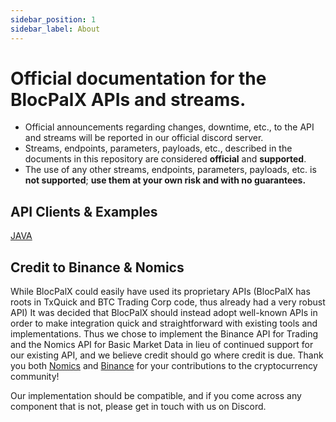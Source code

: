 ```yaml
---
sidebar_position: 1
sidebar_label: About
---
```


# Official documentation for the BlocPalX APIs and streams.
* Official announcements regarding changes, downtime, etc., to the API and streams will be reported in our official discord server.
* Streams, endpoints, parameters, payloads, etc., described in the documents in this repository are considered **official** and **supported**.
* The use of any other streams, endpoints, parameters, payloads, etc. is **not supported**; **use them at your own risk and with no guarantees.**


API Clients & Examples 
------------
[JAVA](https://gitlab.com/txquick/txquick-api-java-client)

## Credit to Binance & Nomics

While BlocPalX could easily have used its proprietary APIs (BlocPalX has roots in TxQuick and BTC Trading Corp code, thus already had a very robust
API) It was decided that BlocPalX should instead adopt well-known APIs in order to make integration quick and straightforward with existing
tools and implementations. Thus we chose to implement the Binance API for Trading and the Nomics API for Basic Market Data in lieu of continued
support for our existing API, and we believe credit should go where credit is due. Thank you both [Nomics](https://nomics.com/) and [Binance](https://binance.com) for your contributions to the cryptocurrency community!

Our implementation should be compatible, and if you come across any component that is not, please get in touch with us on Discord.


